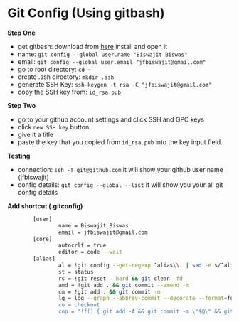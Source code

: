# Git Config (Using gitbash)

**Step One**

- get gitbash: download from [here](https://git-scm.com/downloads) install and open it
- name: `git config --global user.name "Biswajit Biswas"`
- email: `git config --global user.email "jfbiswajit@gmail.com"`
- go to root directory: `cd ~`
- create .ssh directory: `mkdir .ssh`
- generate SSH Key: `ssh-keygen -t rsa -C "jfbiswajit@gmail.com"`
- copy the SSH key from: `id_rsa.pub`

**Step Two**
- go to your github account settings and click SSH and GPC keys
- click `new SSH key` button
- give it a title
- paste the key that you copied from `id_rsa.pub` into the key input field.

**Testing**

- connection: `ssh -T git@github.com` it will show your github user name (jfbiswajit)
- config details: `git config --global --list` it will show you your all git config details

**Add shortcut (.gitconfig)**

```bash
        [user]
                name = Biswajit Biswas
                email = jfbiswajit@gmail.com
        [core]
                autocrlf = true
                editor = code --wait
        [alias]
                al = !git config --get-regexp ^alias\\. | sed -e s/^alias\\.// -e s/\\ /\\ =\\ /
                st = status
                rs = !git reset --hard && git clean -fd
                amd = !git add . && git commit --amend -m
                cm = !git add . && git commit -m
                lg = log --graph --abbrev-commit --decorate --format=format:'%C(blue)%h%C(reset) - %C(green)(%ar)%C(reset) %C(white)%s%C(reset) %C(dim white)- %$
                co = checkout
                cnp = "!f() { git add -A && git commit -m \"$@\" && git push origin HEAD; }; f"
```
